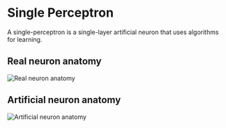 # Single Perceptron
A single-perceptron is a single-layer artificial neuron that uses algorithms for learning.

## Real neuron anatomy
![Real neuron anatomy](https://upload.wikimedia.org/wikipedia/commons/thumb/b/b5/Neuron.svg/1200px-Neuron.svg.png)

## Artificial neuron anatomy
![Artificial neuron anatomy](https://upload.wikimedia.org/wikipedia/commons/thumb/6/60/ArtificialNeuronModel_english.png/1200px-ArtificialNeuronModel_english.png)